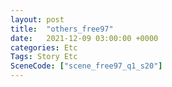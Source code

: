 ```yaml
---
layout: post
title:  "others_free97"
date:   2021-12-09 03:00:00 +0000
categories: Etc
Tags: Story Etc
SceneCode: ["scene_free97_q1_s20"]
---
```

